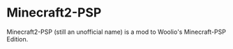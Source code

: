 # Minecraft2-PSP

Minecraft2-PSP (still an unofficial name) is a mod to Woolio's Minecraft-PSP Edition.
